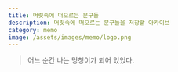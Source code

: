 ```yaml
---
title: 머릿속에 떠오르는 문구들
description: 머릿속에 떠오르는 문구들을 저장할 아카이브
category: memo
image: /assets/images/memo/logo.png
---
```


>어느 순간 나는 멍청이가 되어 있었다.
